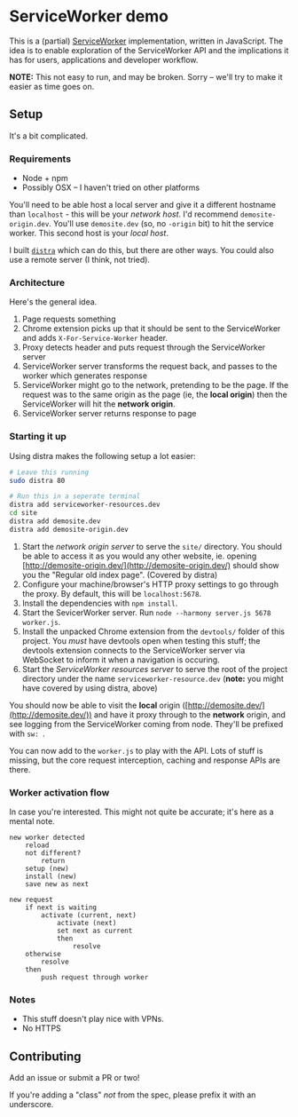 # ServiceWorker demo

This is a (partial) [ServiceWorker](https://github.com/slightlyoff/ServiceWorker) implementation, written in JavaScript. The idea is to enable exploration of the ServiceWorker API and the implications it has for users, applications and developer workflow.

**NOTE:** This not easy to run, and may be broken. Sorry – we'll try to make it easier as time goes on.

## Setup

It's a bit complicated.

### Requirements

- Node + npm
- Possibly OSX – I haven't tried on other platforms

You'll need to be able host a local server and give it a different hostname than `localhost` - this will be your *network host*. I'd recommend `demosite-origin.dev`. You'll use `demosite.dev` (so, no `-origin` bit) to hit the service worker. This second host is your *local host*.

I built [`distra`](https://github.com/phuu/distra) which can do this, but there are other ways. You could also use a remote server (I think, not tried).

### Architecture

Here's the general idea.

1. Page requests something
2. Chrome extension picks up that it should be sent to the ServiceWorker and adds `X-For-Service-Worker` header.
3. Proxy detects header and puts request through the ServiceWorker server
3. ServiceWorker server transforms the request back, and passes to the worker which generates response
4. ServiceWorker might go to the network, pretending to be the page. If the request was to the same origin as the page (ie, the **local origin**) then the ServiceWorker will hit the **network origin**.
5. ServiceWorker server returns response to page

### Starting it up

Using distra makes the following setup a lot easier:

```bash
# Leave this running
sudo distra 80

# Run this in a seperate terminal
distra add serviceworker-resources.dev
cd site
distra add demosite.dev
distra add demosite-origin.dev
```

1. Start the *network origin server* to serve the `site/` directory. You should be able to access it as you would any other website, ie. opening [http://demosite-origin.dev/](http://demosite-origin.dev/) should show you the "Regular old index page". (Covered by distra)
2. Configure your machine/browser's HTTP proxy settings to go through the proxy. By default, this will be `localhost:5678`.
3. Install the dependencies with `npm install`.
4. Start the SevicerWorker server. Run `node --harmony server.js 5678 worker.js`.
5. Install the unpacked Chrome extension from the `devtools/` folder of this project. You *must* have devtools open when testing this stuff; the devtools extension connects to the ServiceWorker server via WebSocket to inform it when a navigation is occuring.
6. Start the *ServiceWorker resources server* to serve the root of the project directory under the name `serviceworker-resource.dev` (**note:** you might have covered by using distra, above)

You should now be able to visit the **local** origin ([http://demosite.dev/](http://demosite.dev/)) and have it proxy through to the **network** origin, and see logging from the ServiceWorker coming from node. They'll be prefixed with `sw: `.

You can now add to the `worker.js` to play with the API. Lots of stuff is missing, but the core request interception, caching and response APIs are there.

### Worker activation flow

In case you're interested. This might not quite be accurate; it's here as a mental note.

```
new worker detected
    reload
    not different?
        return
    setup (new)
    install (new)
    save new as next

new request
    if next is waiting
        activate (current, next)
            activate (next)
            set next as current
            then
                resolve
    otherwise
        resolve
    then
        push request through worker
```

### Notes

- This stuff doesn't play nice with VPNs.
- No HTTPS

## Contributing

Add an issue or submit a PR or two!

If you're adding a "class" *not* from the spec, please prefix it with an underscore.
